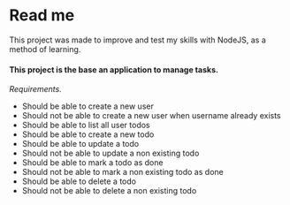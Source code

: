 # Read me
This project was made to improve and test my skills with NodeJS, as a method of learning. 
#### This project is the base an application to manage tasks.
*Requirements.* 
- Should be able to create a new user
- Should not be able to create a new user when username already exists
- Should be able to list all user todos
- Should be able to create a new todo
- Should be able to update a todo
- Should not be able to update a non existing todo
- Should be able to mark a todo as done
- Should not be able to mark a non existing todo as done
- Should be able to delete a todo
- Should not be able to delete a non existing todo
